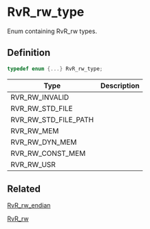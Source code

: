 # RvR_rw_type

Enum containing RvR_rw types.

## Definition

```c
typedef enum {...} RvR_rw_type;
```

|Type|Description|
|---|---|
|RVR_RW_INVALID| |
|RVR_RW_STD_FILE| |
|RVR_RW_STD_FILE_PATH| |
|RVR_RW_MEM| |
|RVR_RW_DYN_MEM| |
|RVR_RW_CONST_MEM| |
|RVR_RW_USR| |

## Related

[RvR_rw_endian](/rvr/rvr/rw_endian)

[RvR_rw](/rvr/rvr/rw)
